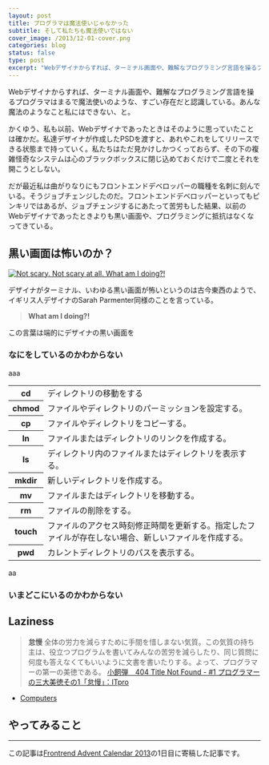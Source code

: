 ```yaml
---
layout: post
title: プログラマは魔法使いじゃなかった
subtitle: そして私たちも魔法使いではない
cover_image: /2013/12-01-cover.png
categories: blog
status: false
type: post
excerpt: "Webデザイナからすれば、ターミナル画面や、難解なプログラミング言語を操るプログラマはまるで魔法使いのような、すごい存在だと認識している。あんな魔法のようなこと私にはできないと..."
---
```


Webデザイナからすれば、ターミナル画面や、難解なプログラミング言語を操るプログラマはまるで魔法使いのような、すごい存在だと認識している。あんな魔法のようなこと私にはできない、と。

かくゆう、私も以前、Webデザイナであったときはそのように思っていたことは確かだ。私達デザイナが作成したPSDを渡すと、あれやこれをしてリリースできる状態まで持っていく。私たちはただ見かけしかつくっておらず、その下の複雑怪奇なシステムは心のブラックボックスに閉じ込めておくだけで二度とそれを開こうとしない。

だが最近私は曲がりなりにもフロントエンドデベロッパーの職種を名刺に刻んでいる。そうジョブチェンジしたのだ。フロントエンドデベロッパーといってもピンキリではあるが、ジョブチェンジするにあたって苦労もした結果、以前のWebデザイナであったときよりも黒い画面や、プログラミングに抵抗はなくなってきている。

## 黒い画面は怖いのか？

[![Not scary. Not scary at all. What am I doing?!](/mol/images/2013/12-01-sazzy.jpg)](http://instagram.com/p/fw5Jv0D7RH/)

デザイナがターミナル、いわゆる黒い画面が怖いというのは古今東西のようで、イギリス人デザイナのSarah Parmenter同様のことを言っている。

> __What am I doing?!__

この言葉は端的にデザイナの黒い画面を

### なにをしているのかわからない

aaa

<table class="table">
     <tr><th>cd</th><td>ディレクトリの移動をする</td></tr>
     <tr><th>chmod</th><td>ファイルやディレクトリのパーミッションを設定する。</td></tr>
     <tr><th>cp</th><td>ファイルやディレクトリをコピーする。</td></tr>
     <tr><th>ln</th><td>ファイルまたはディレクトリのリンクを作成する。</td></tr>
     <tr><th>ls</th><td>ディレクトリ内のファイルまたはディレクトリを表示する。</td></tr>
     <tr><th>mkdir</th><td>新しいディレクトリを作成する。</td></tr>
     <tr><th>mv</th><td>ファイルまたはディレクトリを移動する。</td></tr>
     <tr><th>rm</th><td>ファイルの削除をする。</td></tr>
     <tr><th>touch</th><td>ファイルのアクセス時刻修正時間を更新する。指定したファイルが存在しない場合、新しいファイルを作成する。 </td></tr>
     <tr><th>pwd</th><td>カレントディレクトリのパスを表示する。</td></tr>
</table>

aa

### いまどこにいるのかわからない

## Laziness

>__怠慢__
全体の労力を減らすために手間を惜しまない気質。この気質の持ち主は、役立つプログラムを書いてみんなの苦労を減らしたり、同じ質問に何度も答えなくてもいいように文書を書いたりする。よって、プログラマーの第一の美徳である。
[小飼弾　404 Title Not Found - #1 プログラマーの三大美徳その1「怠慢」：ITpro](http://itpro.nikkeibp.co.jp/article/Watcher/20061005/250057/)

+ [Computers](http://www.scribd.com/doc/99077043/Computers)


## やってみること

---

この記事は[Frontrend Advent Calendar 2013](http://www.adventar.org/calendars/62)の1日目に寄稿した記事です。